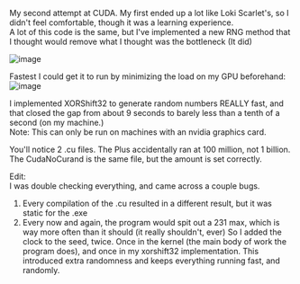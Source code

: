 My second attempt at CUDA. My first ended up a lot like Loki Scarlet's, so I didn't feel comfortable, though it was a learning experience.  
A lot of this code is the same, but I've implemented a new RNG method that I thought would remove what I thought was the bottleneck (It did)

![image](https://github.com/user-attachments/assets/333aa555-a61e-4dce-aacb-64aac05f6e57)  

Fastest I could get it to run by minimizing the load on my GPU beforehand:
![image](https://github.com/user-attachments/assets/61d1f90b-8ad9-4717-9c2a-36a9aa30698b)  



I implemented XORShift32 to generate random numbers REALLY fast, and that closed the gap from about 9 seconds to barely less than a tenth of a second (on my machine.)  
Note: This can only be run on machines with an nvidia graphics card.  
  
You'll notice 2 .cu files. The Plus accidentally ran at 100 million, not 1 billion. The CudaNoCurand is the same file, but the amount is set correctly.
  
Edit:  
I was double checking everything, and came across a couple bugs.  
1. Every compilation of the .cu resulted in a different result, but it was static for the .exe
2. Every now and again, the program would spit out a 231 max, which is way more often than it should (it really shouldn't, ever)
   So I added the clock to the seed, twice. Once in the kernel (the main body of work the program does), and once in my xorshift32 implementation. This introduced extra randomness and keeps everything running fast, and randomly.
